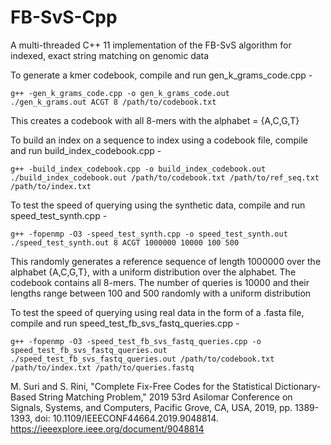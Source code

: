 # FB-SvS-Cpp
A multi-threaded C++ 11 implementation of the FB-SvS algorithm for indexed, exact string matching on genomic data

To generate a kmer codebook, compile and run gen_k_grams_code.cpp - 
```
g++ -gen_k_grams_code.cpp -o gen_k_grams_code.out
./gen_k_grams.out ACGT 8 /path/to/codebook.txt
```
This creates a codebook with all 8-mers with the alphabet = {A,C,G,T}

To build an index on a sequence to index using a codebook file, compile and run build_index_codebook.cpp -
```
g++ -build_index_codebook.cpp -o build_index_codebook.out
./build_index_codebook.out /path/to/codebook.txt /path/to/ref_seq.txt /path/to/index.txt
```

To test the speed of querying using the synthetic data, compile and run speed_test_synth.cpp -
```
g++ -fopenmp -O3 -speed_test_synth.cpp -o speed_test_synth.out
./speed_test_synth.out 8 ACGT 1000000 10000 100 500
```
This randomly generates a reference sequence of length 1000000 over the alphabet {A,C,G,T}, with a uniform distribution over the alphabet. The codebook contains all 8-mers. The number of queries is 10000 and their lengths range between 100 and 500 randomly with a uniform distribution

To test the speed of querying using real data in the form of a .fasta file, compile and run speed_test_fb_svs_fastq_queries.cpp -
```
g++ -fopenmp -O3 -speed_test_fb_svs_fastq_queries.cpp -o speed_test_fb_svs_fastq_queries.out
./speed_test_fb_svs_fastq_queries.out /path/to/codebook.txt /path/to/index.txt /path/to/queries.fastq
```

M. Suri and S. Rini, "Complete Fix-Free Codes for the Statistical Dictionary-Based String Matching Problem," 2019 53rd Asilomar Conference on Signals, Systems, and Computers, Pacific Grove, CA, USA, 2019, pp. 1389-1393, doi: 10.1109/IEEECONF44664.2019.9048814.
https://ieeexplore.ieee.org/document/9048814
